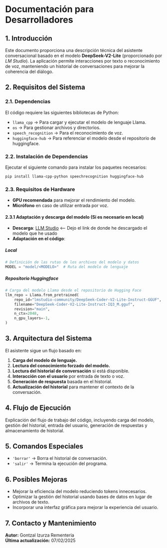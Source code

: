 # Documentación para Desarrolladores

## 1. Introducción
Este documento proporciona una descripción técnica del asistente conversacional basado en el modelo **DeepSeek-V2-Lite** (proporcionado por *LM Studio*). La aplicación permite interacciones por texto o reconocimiento de voz, manteniendo un historial de conversaciones para mejorar la coherencia del diálogo.

## 2. Requisitos del Sistema

### 2.1. Dependencias
El código requiere las siguientes bibliotecas de Python:

- `llama_cpp` → Para cargar y ejecutar el modelo de lenguaje Llama.  
- `os` → Para gestionar archivos y directorios.  
- `speech_recognition` → Para el reconocimiento de voz.
- `huggingface-hub` → Para referenciar el modelo desde el repositorio de huggingface.

### 2.2. Instalación de Dependencias
Ejecutar el siguiente comando para instalar los paquetes necesarios:
```bash
pip install llama-cpp-python speechrecognition huggingface-hub
```
### 2.3. Requisitos de Hardware
- **GPU recomendada** para mejorar el rendimiento del modelo.  
- **Micrófono** en caso de utilizar entrada por voz.

#### 2.3.1 Adaptación y descarga del modelo (Si es necesario en local)
- **Descarga**: [LLM Studio](https://lmstudio.ai/model/deepseek-coder-v2-lite-instruct) <-- Dejo el link de donde he descargado el modelo que he usado
- **Adaptación en el código**:

##### Local
```python
# Definición de las rutas de los archivos del modelo y datos
MODEL = "model/<MODELO>"  # Ruta del modelo de lenguaje
```
##### Repositorio Huggingface
```python
# Carga del modelo Llama desde el repositorio de Hugging Face
llm_repo = Llama.from_pretrained(
	repo_id="lmstudio-community/DeepSeek-Coder-V2-Lite-Instruct-GGUF",
	filename="DeepSeek-Coder-V2-Lite-Instruct-IQ3_M.gguf",
    revision="main",
    n_ctx=2048,
    n_gpu_layers=-1,
)
```

## 3. Arquitectura del Sistema
El asistente sigue un flujo basado en:

1. **Carga del modelo de lenguaje.**  
2. **Lectura del conocimiento forzado del modelo.**  
3. **Lectura del historial de conversación** si está disponible.  
4. **Interacción con el usuario** por entrada de texto o voz.  
5. **Generación de respuesta** basada en el historial.  
6. **Actualización del historial** para mantener el contexto de la conversación.  

## 4. Flujo de Ejecución
Explicación del flujo de trabajo del código, incluyendo carga del modelo, gestión del historial, entrada del usuario, generación de respuestas y almacenamiento de historial.

## 5. Comandos Especiales
- `'borrar'` → Borra el historial de conversación.  
- `'salir'` → Termina la ejecución del programa.  

## 6. Posibles Mejoras
- Mejorar la eficiencia del modelo reduciendo tokens innecesarios.  
- Optimizar la gestión del historial usando bases de datos en lugar de archivos de texto.  
- Incorporar una interfaz gráfica para mejorar la experiencia del usuario.  

## 7. Contacto y Mantenimiento
**Autor:** Gontzal Izurza Rementeria  
**Última actualización:** 07/02/2025
